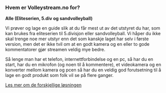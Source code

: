 ### Hvem er Volleystream.no for?

**Alle \(Eliteserien, 5.div og sandvolleyball\)**

Vi prøver og lage en guide slik at du får mest ut av det utstyret du har,  som kan brukes fra eliteserien til 5.divisjon eller sandvolleyball. Vi håper du ikke skal trenge noe mer utstyr enn det som kanskje laget har selv i første version, men det er ikke tvil om at en godt kamera og en eller to gode kommentatorer gjør  streamen veldig mye bedre.

Så lenge man har et telefon, internettforbindelse og en pc, så har du en start, har du en mikrofon \(og noen til å kommentere\), et videokamera og en konverter mellom kamera og pcen så har du en veldig god forutsetning til å lage en godt produkt som folk vil se på flere ganger.

[Les mer om de forskjellige løsningen](/general/hva-trenger-jeg-for-a-streame.md)

